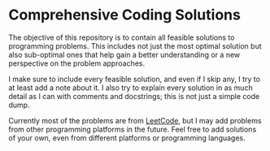 # Comprehensive Coding Solutions

The objective of this repository is to contain all feasible solutions to programming problems. This includes not just the most optimal solution but also sub-optimal ones that help gain a better understanding or a new perspective on the problem approaches.

I make sure to include every feasible solution, and even if I skip any, I try to at least add a note about it. I also try to explain every solution in as much detail as I can with comments and docstrings; this is not just a simple code dump.

Currently most of the problems are from [LeetCode](https://leetcode.com/), but I may add problems from other programming platforms in the future. Feel free to add solutions of your own, even from different platforms or programming languages.

